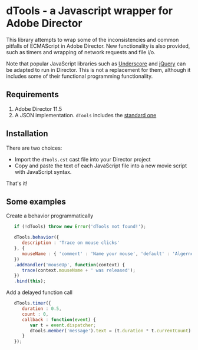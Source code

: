# dTools - a Javascript wrapper for Adobe Director
   
This library attempts to wrap some of the inconsistencies and common pitfalls
of ECMAScript in Adobe Director. New functionality is also provided, such as
timers and wrapping of network requests and file i/o.

Note that popular JavaScript libraries such as [Underscore](http://documentcloud.github.com/underscore) and [jQuery](http://jquery.org) can be adapted
to run in Director. This is not a replacement for them, although it includes some of their functional programming functionality.

## Requirements

1. Adobe Director 11.5
1. A JSON implementation. `dTools` includes the [standard one](https://github.com/douglascrockford/JSON-js/blob/master/json2.js)

## Installation

There are two choices:

+ Import the `dTools.cst` cast file into your Director project
+ Copy and paste the text of each JavaScript file into a new movie script with JavaScript syntax.
   
That's it!

## Some examples

Create a behavior programmatically

```javascript
   if (!dTools) throw new Error('dTools not found!');

   dTools.behavior({
      description : 'Trace on mouse clicks'
   }, {
      mouseName : { 'comment' : 'Name your mouse', 'default' : 'Algernon' }
   })
   .addHandler('mouseUp', function(context) {
      trace(context.mouseName + ' was released');
   })
   .bind(this);
```

Add a delayed function call

```javascript
   dTools.timer({
      duration : 0.5,
      count : 0,      
      callback : function(event) {
         var t = event.dispatcher;
         dTools.member('message').text = (t.duration * t.currentCount) + ' seconds have elapsed';
      }
   });
```   